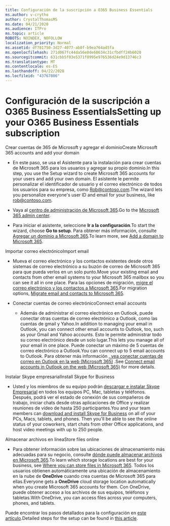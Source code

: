 ```yaml
---
title: Configuración de la suscripción a O365 Business Essentials
ms.author: v-crytho
author: CrystalThomasMS
ms.date: 04/21/2020
ms.audience: ITPro
ms.topic: article
ROBOTS: NOINDEX, NOFOLLOW
localization_priority: Normal
ms.assetid: df781750-3d27-4077-ab0f-b9ea764ad5fa
ms.openlocfilehash: 271d067fc44da56e0de60634c31cfbdff24b6020
ms.sourcegitcommit: 631cbb5f03e5371f0995e976536d24e9d13746c3
ms.translationtype: MT
ms.contentlocale: es-ES
ms.lasthandoff: 04/22/2020
ms.locfileid: "43767806"
---
```

# <a name="setting-up-your-o365-business-essentials-subscription"></a><span data-ttu-id="ff343-102">Configuración de la suscripción a O365 Business Essentials</span><span class="sxs-lookup"><span data-stu-id="ff343-102">Setting up your O365 Business Essentials subscription</span></span>

<span data-ttu-id="ff343-103">Crear cuentas de 365 de Microsoft y agregar el dominio</span><span class="sxs-lookup"><span data-stu-id="ff343-103">Create Microsoft 365 accounts and add your domain</span></span>
  
- <span data-ttu-id="ff343-104">En este paso, se usa el Asistente para la instalación para crear cuentas de Microsoft 365 para los usuarios y agregar su propio dominio.</span><span class="sxs-lookup"><span data-stu-id="ff343-104">In this step, you use the Setup wizard to create Microsoft 365 accounts for your users and add your own domain.</span></span> <span data-ttu-id="ff343-105">El asistente le permite personalizar el identificador de usuario y el correo electrónico de todos los usuarios para su empresa, como [Rob@contoso.com](mailto:rob@contoso.com).</span><span class="sxs-lookup"><span data-stu-id="ff343-105">The wizard lets you personalize everyone's user ID and email for your business, like [rob@contoso.com](mailto:rob@contoso.com).</span></span>
    
- <span data-ttu-id="ff343-106">Vaya al [centro de administración de Microsoft 365](https://login.partner.microsoftonline.cn/).</span><span class="sxs-lookup"><span data-stu-id="ff343-106">Go to the [Microsoft 365 admin center](https://login.partner.microsoftonline.cn/).</span></span>
    
- <span data-ttu-id="ff343-107">Para iniciar el asistente, seleccione **Ir a la configuración**.</span><span class="sxs-lookup"><span data-stu-id="ff343-107">To start the wizard, choose **Go to setup**.</span></span> <span data-ttu-id="ff343-108">Para obtener más información, consulte [Agregar un dominio a Microsoft 365](https://docs.microsoft.com/office365/admin/setup/add-domain).</span><span class="sxs-lookup"><span data-stu-id="ff343-108">To learn more, see [Add a domain to Microsoft 365](https://docs.microsoft.com/office365/admin/setup/add-domain).</span></span>
    
<span data-ttu-id="ff343-109">Importar correo electrónico</span><span class="sxs-lookup"><span data-stu-id="ff343-109">Import email</span></span>
  
- <span data-ttu-id="ff343-110">Mueva el correo electrónico y los contactos existentes desde otros sistemas de correo electrónico a su buzón de correo de Microsoft 365 para que pueda verlos en un solo punto.</span><span class="sxs-lookup"><span data-stu-id="ff343-110">Move your existing email and contacts from other email systems to your Microsoft 365 mailbox so you can see it all in one place.</span></span> <span data-ttu-id="ff343-111">Para las opciones de migración, [migre el correo electrónico y los contactos a Microsoft 365](https://docs.microsoft.com/office365/admin/setup/migrate-email-and-contacts-admin).</span><span class="sxs-lookup"><span data-stu-id="ff343-111">For migration options, [Migrate email and contacts to Microsoft 365](https://docs.microsoft.com/office365/admin/setup/migrate-email-and-contacts-admin).</span></span>
    
- <span data-ttu-id="ff343-112">Conectar cuentas de correo electrónico</span><span class="sxs-lookup"><span data-stu-id="ff343-112">Connect email accounts</span></span>
    
  - <span data-ttu-id="ff343-113">Además de administrar el correo electrónico en Outlook, puede conectar otras cuentas de correo electrónico a Outlook, como las cuentas de gmail y Yahoo.</span><span class="sxs-lookup"><span data-stu-id="ff343-113">In addition to managing your email in Outlook, you can connect other email accounts to Outlook, too, such as your Gmail and Yahoo accounts.</span></span> <span data-ttu-id="ff343-114">Esto le permite administrar todo su correo electrónico desde un solo lugar.</span><span class="sxs-lookup"><span data-stu-id="ff343-114">This lets you manage all of your email in one place.</span></span> <span data-ttu-id="ff343-115">Puede conectar un máximo de 5 cuentas de correo electrónico a Outlook.</span><span class="sxs-lookup"><span data-stu-id="ff343-115">You can connect up to 5 email accounts to Outlook.</span></span> <span data-ttu-id="ff343-116">Para obtener más información [, vea conectar cuentas de correo en Outlook en la web (Microsoft 365)](https://support.office.com/Article/Connect-email-accounts-in-Outlook-on-the-web-Office-365-d7012ff0-924f-4f78-8aca-c3912d886c4d) .</span><span class="sxs-lookup"><span data-stu-id="ff343-116">See [Connect email accounts in Outlook on the web (Microsoft 365)](https://support.office.com/Article/Connect-email-accounts-in-Outlook-on-the-web-Office-365-d7012ff0-924f-4f78-8aca-c3912d886c4d) for more details.</span></span> 
    
<span data-ttu-id="ff343-117">Instalar Skype empresarial</span><span class="sxs-lookup"><span data-stu-id="ff343-117">Install Skype for Business</span></span>
  
- <span data-ttu-id="ff343-p105">Usted y los miembros de su equipo podrán [descargar e instalar Skype Empresarial](https://support.office.com/Article/download-and-install-Skype-for-Business-8a0d4da8-9d58-44f9-9759-5c8f340cb3fb) en todos los equipos PC, Mac, tabletas y teléfonos. Después, podrá ver el estado de conexión de sus compañeros de trabajo, iniciar chats desde otras aplicaciones de Office y realizar reuniones de vídeo de hasta 250 participantes.</span><span class="sxs-lookup"><span data-stu-id="ff343-p105">You and your team members can [download and install Skype for Business](https://support.office.com/Article/download-and-install-Skype-for-Business-8a0d4da8-9d58-44f9-9759-5c8f340cb3fb) on all of your PCs, Macs, tablets, and phones. Then you'll be able to see the online status of your coworkers, start chats from other Office applications, and host video meetings with up to 250 people.</span></span> 
    
<span data-ttu-id="ff343-120">Almacenar archivos en línea</span><span class="sxs-lookup"><span data-stu-id="ff343-120">Store files online</span></span>
  
- <span data-ttu-id="ff343-121">Para obtener información sobre las ubicaciones de almacenamiento más adecuadas para su negocio, consulte [dónde puede almacenar archivos en Microsoft 365](https://support.office.com/article/c7c20284-bc94-47f4-9728-d28e9daf0790.aspx).</span><span class="sxs-lookup"><span data-stu-id="ff343-121">To learn which storage locations are best for your business, see [Where you can store files in Microsoft 365](https://support.office.com/article/c7c20284-bc94-47f4-9728-d28e9daf0790.aspx).</span></span> <span data-ttu-id="ff343-122">Todos los usuarios obtienen automáticamente una ubicación de almacenamiento en la nube de **OneDrive** cuando crea cuentas de Microsoft 365 para ellas.</span><span class="sxs-lookup"><span data-stu-id="ff343-122">Everyone gets a **OneDrive** cloud storage location automatically when you create Microsoft 365 accounts for them.</span></span> <span data-ttu-id="ff343-123">Con OneDrive, puede obtener acceso a los archivos de sus equipos, teléfonos y tabletas.</span><span class="sxs-lookup"><span data-stu-id="ff343-123">With OneDrive, you can access files across your computers, phones, and tablets.</span></span> 
    
<span data-ttu-id="ff343-124">Puede encontrar los pasos detallados para la configuración en [este artículo](https://docs.microsoft.com/office365/admin/setup/setup).</span><span class="sxs-lookup"><span data-stu-id="ff343-124">Detailed steps for the setup can be found in [this article](https://docs.microsoft.com/office365/admin/setup/setup).</span></span>
  

